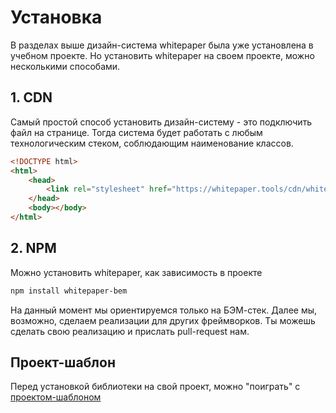 # Установка

В разделах выше дизайн-система whitepaper была уже установлена в учебном проекте. Но установить whitepaper на своем проекте, можно несколькими способами.

## 1. CDN

Самый простой способ установить дизайн-систему - это подключить файл на странице. Тогда система будет работать с любым технологическим стеком, соблюдающим наименование классов.

```html
<!DOCTYPE html>
<html>
	<head>
		<link rel="stylesheet" href="https://whitepaper.tools/cdn/whitepaper-1.0.0.min.css">
	</head>
	<body></body>
</html>
```

## 2. NPM

Можно установить whitepaper, как зависимость в проекте

```bash
npm install whitepaper-bem
```

На данный момент мы ориентируемся только на БЭМ-стек. Далее мы, возможно, сделаем реализации для других фреймворков. Ты можешь сделать свою реализацию и прислать pull-request нам.

## Проект-шаблон

Перед установкой библиотеки на свой проект, можно "поиграть" с [проектом-шаблоном](https://github.com/whitepapertools/whitepaper-stub)

